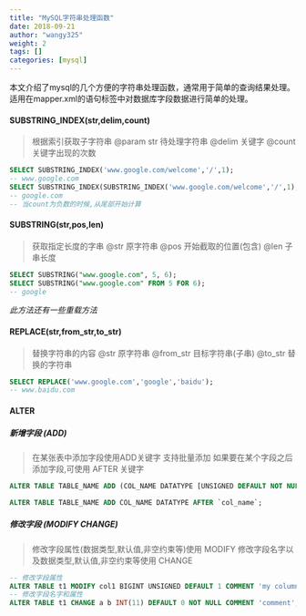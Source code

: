 ```yaml
---
title: "MySQL字符串处理函数"
date: 2018-09-21
author: "wangy325"
weight: 2
tags: []
categories: [mysql]
---
```


本文介绍了mysql的几个方便的字符串处理函数，通常用于简单的查询结果处理。适用在mapper.xml的语句标签中对数据库字段数据进行简单的处理。

<!--more-->

#### SUBSTRING_INDEX(str,delim,count)

> 根据索引获取子字符串
> @param str 待处理字符串
> @delim 关键字
> @count 关键字出现的次数

```sql
SELECT SUBSTRING_INDEX('www.google.com/welcome','/',1);
-- www.google.com
SELECT SUBSTRING_INDEX(SUBSTRING_INDEX('www.google.com/welcome','/',1),'.',-2);
-- google.com
-- 当count为负数的时候,从尾部开始计算
```

#### SUBSTRING(str,pos,len)

> 获取指定长度的字串
> @str 原字符串
> @pos 开始截取的位置(包含)
> @len 子串长度

```sql
SELECT SUBSTRING("www.google.com", 5, 6);
SELECT SUBSTRING("www.google.com" FROM 5 FOR 6);
-- google
```

*此方法还有一些重载方法*

#### REPLACE(str,from_str,to_str)

> 替换字符串的内容 @str 原字符串
> @from_str 目标字符串(子串)
> @to_str 替换的字符串

```sql
SELECT REPLACE('www.google.com','google','baidu');
-- www.baidu.com
```

#### ALTER

##### 新增字段 (ADD)

> 在某张表中添加字段使用ADD关键字
> 支持批量添加
> 如果要在某个字段之后添加字段,可使用 AFTER 关键字

```sql
ALTER TABLE TABLE_NAME ADD (COL_NAME DATATYPE [UNSIGNED DEFAULT NOT NULL COMMENT],COLNAME2 DATATYPE,...);

ALTER TABLE TABLE_NAME ADD COL_NAME DATATYPE AFTER `col_name`;
```

##### 修改字段 (MODIFY CHANGE)

> 修改字段属性(数据类型,默认值,非空约束等)使用 MODIFY
> 修改字段名字以及数据类型,默认值,非空约束等使用 CHANGE

```sql
-- 修改字段属性
ALTER TABLE t1 MODIFY col1 BIGINT UNSIGNED DEFAULT 1 COMMENT 'my column';
-- 修改字段名字和属性
ALTER TABLE t1 CHANGE a b INT(11) DEFAULT 0 NOT NULL COMMENT 'comment';
```
